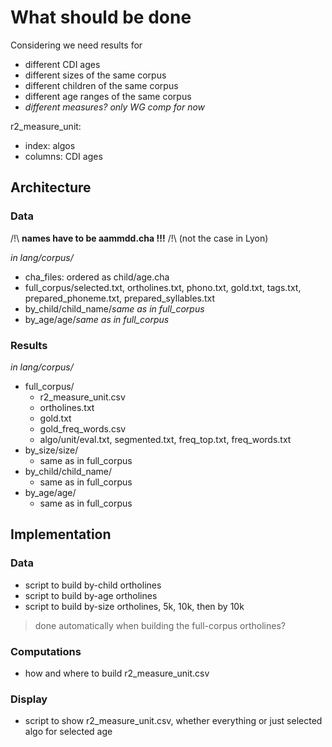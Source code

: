 # What should be done

Considering we need results for
- different CDI ages
- different sizes of the same corpus
- different children of the same corpus
- different age ranges of the same corpus
- _different measures? only WG comp for now_

r2_measure_unit:
- index: algos
- columns: CDI ages

## Architecture

### Data
/!\ **names have to be aammdd.cha !!!** /!\ (not the case in Lyon)

*in lang/corpus/*
- cha_files: ordered as child/age.cha
- full_corpus/selected.txt, ortholines.txt, phono.txt, gold.txt, tags.txt, prepared_phoneme.txt, prepared_syllables.txt
- by_child/child_name/*same as in full_corpus*
- by_age/age/*same as in full_corpus*

### Results
*in lang/corpus/*
- full_corpus/
  - r2_measure_unit.csv
  - ortholines.txt
  - gold.txt
  - gold_freq_words.csv
  - algo/unit/eval.txt, segmented.txt, freq_top.txt, freq_words.txt
- by_size/size/
  - same as in full_corpus
- by_child/child_name/
  - same as in full_corpus
- by_age/age/
  - same as in full_corpus

## Implementation

### Data

- script to build by-child ortholines
- script to build by-age ortholines
- script to build by-size ortholines, 5k, 10k, then by 10k

> done automatically when building the full-corpus ortholines?

### Computations

- how and where to build r2_measure_unit.csv

### Display

- script to show r2_measure_unit.csv, whether everything or just selected algo for selected age
